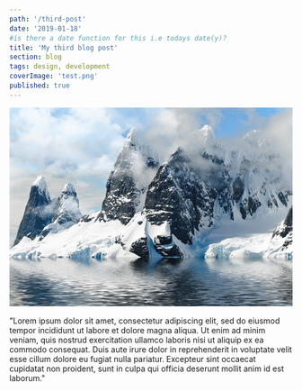 ```yaml
---
path: '/third-post'
date: '2019-01-18'
#is there a date function for this i.e todays date(y)?
title: 'My third blog post'
section: blog
tags: design, development
coverImage: 'test.png'
published: true
---
```


![alt-text for image](test.png)

"Lorem ipsum dolor sit amet, consectetur adipiscing elit, sed do eiusmod tempor incididunt ut labore et dolore magna aliqua. Ut enim ad minim veniam, quis nostrud exercitation ullamco laboris nisi ut aliquip ex ea commodo consequat. Duis aute irure dolor in reprehenderit in voluptate velit esse cillum dolore eu fugiat nulla pariatur. Excepteur sint occaecat cupidatat non proident, sunt in culpa qui officia deserunt mollit anim id est laborum."
